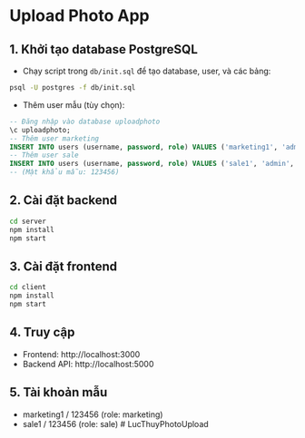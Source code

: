 # Upload Photo App

## 1. Khởi tạo database PostgreSQL

- Chạy script trong `db/init.sql` để tạo database, user, và các bảng:

```bash
psql -U postgres -f db/init.sql
```

- Thêm user mẫu (tùy chọn):
```sql
-- Đăng nhập vào database uploadphoto
\c uploadphoto;
-- Thêm user marketing
INSERT INTO users (username, password, role) VALUES ('marketing1', 'admin', 'marketing');
-- Thêm user sale
INSERT INTO users (username, password, role) VALUES ('sale1', 'admin', 'sale');
-- (Mật khẩu mẫu: 123456)
```

## 2. Cài đặt backend
```bash
cd server
npm install
npm start
```

## 3. Cài đặt frontend
```bash
cd client
npm install
npm start
```

## 4. Truy cập
- Frontend: http://localhost:3000
- Backend API: http://localhost:5000

## 5. Tài khoản mẫu
- marketing1 / 123456 (role: marketing)
- sale1 / 123456 (role: sale) # LucThuyPhotoUpload
